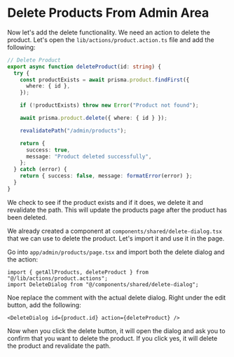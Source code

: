 # Delete Products From Admin Area

Now let's add the delete functionality. We need an action to delete the product. Let's open the `lib/actions/product.action.ts` file and add the following:

```ts
// Delete Product
export async function deleteProduct(id: string) {
  try {
    const productExists = await prisma.product.findFirst({
      where: { id },
    });

    if (!productExists) throw new Error("Product not found");

    await prisma.product.delete({ where: { id } });

    revalidatePath("/admin/products");

    return {
      success: true,
      message: "Product deleted successfully",
    };
  } catch (error) {
    return { success: false, message: formatError(error) };
  }
}
```

We check to see if the product exists and if it does, we delete it and revalidate the path. This will update the products page after the product has been deleted.

We already created a component at `components/shared/delete-dialog.tsx` that we can use to delete the product. Let's import it and use it in the page.

Go into `app/admin/products/page.tsx` and import both the delete dialog and the action:

```tsx
import { getAllProducts, deleteProduct } from "@/lib/actions/product.actions";
import DeleteDialog from "@/components/shared/delete-dialog";
```

Noe replace the comment with the actual delete dialog. Right under the edit button, add the following:

```tsx
<DeleteDialog id={product.id} action={deleteProduct} />
```

Now when you click the delete button, it will open the dialog and ask you to confirm that you want to delete the product. If you click yes, it will delete the product and revalidate the path.
